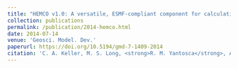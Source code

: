 ```yaml
---
title: "HEMCO v1.0: A versatile, ESMF-compliant component for calculating emissions in atmospheric models"
collection: publications
permalink: /publication/2014-hemco.html
date: 2014-07-14
venue: 'Geosci. Model. Dev.'
paperurl: https://doi.org/10.5194/gmd-7-1409-2014
citation: 'C. A. Keller, M. S. Long, <strong>R. M. Yantosca</strong>, A. M. Da Silva, S. Pawson, and D. J. Jacob, <i>Geosci. Model Dev.</i>, 7, 1409-1417, 2014.'
---
```







